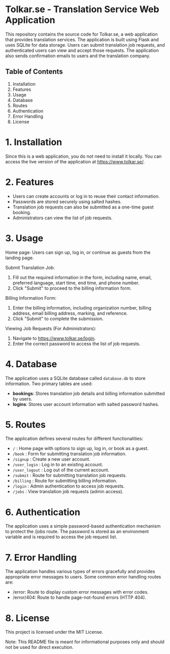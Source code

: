 Tolkar.se - Translation Service Web Application
==============================================

This repository contains the source code for Tolkar.se, a web application that provides translation services. The application is built using Flask and uses SQLite for data storage. Users can submit translation job requests, and authenticated users can view and accept those requests. The application also sends confirmation emails to users and the translation company.

Table of Contents
-----------------
1. Installation
2. Features
3. Usage
4. Database
5. Routes
6. Authentication
7. Error Handling
8. License

# 1. Installation

Since this is a web application, you do not need to install it locally. You can access the live version of the application at https://www.tolkar.se/.

# 2. Features

- Users can create accounts or log in to reuse their contact information.
- Passwords are stored securely using salted hashes.
- Translation job requests can also be submitted as a one-time guest booking.
- Administrators can view the list of job requests.

# 3. Usage

Home page: Users can sign up, log in, or continue as guests from the landing page.

Submit Translation Job:

1. Fill out the required information in the form, including name, email, preferred language, start time, end time, and phone number.
2. Click "Submit" to proceed to the billing information form.

Billing Information Form:

1. Enter the billing information, including organization number, billing address, email billing address, marking, and reference.
2. Click "Submit" to complete the submission.

Viewing Job Requests (For Administrators):

1. Navigate to https://www.tolkar.se/login.
2. Enter the correct password to access the list of job requests.

# 4. Database

The application uses a SQLite database called `database.db` to store information. Two primary tables are used:

- **bookings**: Stores translation job details and billing information submitted by users.
- **logins**: Stores user account information with salted password hashes.

# 5. Routes

The application defines several routes for different functionalities:

- `/` : Home page with options to sign up, log in, or book as a guest.
- `/book` : Form for submitting translation job information.
- `/signup` : Create a new user account.
- `/user_login` : Log in to an existing account.
- `/user_logout` : Log out of the current account.
- `/submit` : Route for submitting translation job requests.
- `/billing` : Route for submitting billing information.
- `/login` : Admin authentication to access job requests.
- `/jobs` : View translation job requests (admin access).

# 6. Authentication

The application uses a simple password-based authentication mechanism to protect the /jobs route. The password is stored as an environment variable and is required to access the job request list.

# 7. Error Handling

The application handles various types of errors gracefully and provides appropriate error messages to users. Some common error handling routes are:

- /error: Route to display custom error messages with error codes.
- /error/404: Route to handle page-not-found errors (HTTP 404).

# 8. License

This project is licensed under the MIT License.

Note: This README file is meant for informational purposes only and should not be used for direct execution.
